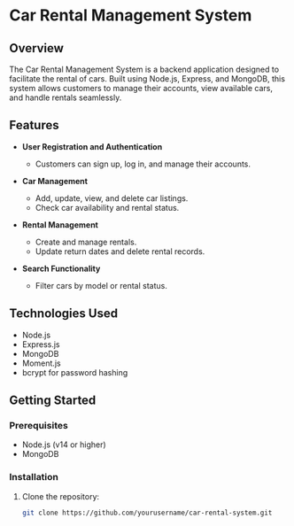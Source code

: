 # Car Rental Management System

## Overview
The Car Rental Management System is a backend application designed to facilitate the rental of cars. Built using Node.js, Express, and MongoDB, this system allows customers to manage their accounts, view available cars, and handle rentals seamlessly.

## Features
- **User Registration and Authentication**
  - Customers can sign up, log in, and manage their accounts.
  
- **Car Management**
  - Add, update, view, and delete car listings.
  - Check car availability and rental status.

- **Rental Management**
  - Create and manage rentals.
  - Update return dates and delete rental records.

- **Search Functionality**
  - Filter cars by model or rental status.

## Technologies Used
- Node.js
- Express.js
- MongoDB
- Moment.js
- bcrypt for password hashing

## Getting Started

### Prerequisites
- Node.js (v14 or higher)
- MongoDB

### Installation
1. Clone the repository:
   ```bash
   git clone https://github.com/yourusername/car-rental-system.git
